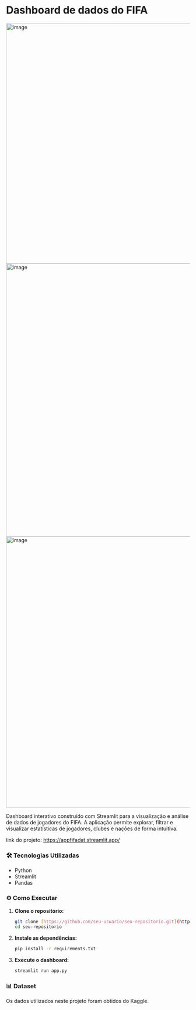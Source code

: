 # Dashboard de dados do FIFA

<img width="1912" height="656" alt="image" src="https://github.com/user-attachments/assets/68f0a513-3372-4a42-9cf0-1dd61847011a" />
<img width="1918" height="746" alt="image" src="https://github.com/user-attachments/assets/b90239f1-021e-44d8-93c6-f769b39da07a" />
<img width="1918" height="742" alt="image" src="https://github.com/user-attachments/assets/41e0e75d-cac2-4e92-a9d9-bf3e39544624" />


Dashboard interativo construído com Streamlit para a visualização e análise de dados de jogadores do FIFA. A aplicação permite explorar, filtrar e visualizar estatísticas de jogadores, clubes e nações de forma intuitiva.

link do projeto: https://appfifadat.streamlit.app/

### 🛠️ Tecnologias Utilizadas

* Python
* Streamlit
* Pandas

### ⚙️ Como Executar

1.  **Clone o repositório:**
    ```bash
    git clone [https://github.com/seu-usuario/seu-repositorio.git](https://github.com/seu-usuario/seu-repositorio.git)
    cd seu-repositorio
    ```

2.  **Instale as dependências:**
    ```bash
    pip install -r requirements.txt
    ```

3.  **Execute o dashboard:**
    ```bash
    streamlit run app.py
    ```

### 📊 Dataset

Os dados utilizados neste projeto foram obtidos do Kaggle.
